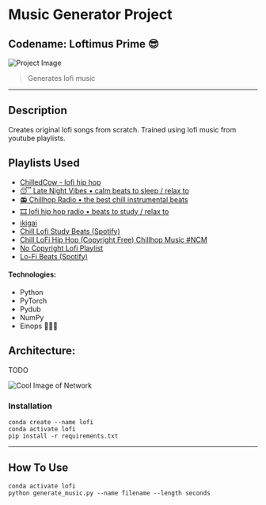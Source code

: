 # Music Generator Project

## Codename: Loftimus Prime 😎

![Project Image](project-image-url)

> Generates lofi music

---

## Description

Creates original lofi songs from scratch. Trained using lofi music from youtube playlists.

## Playlists Used

- [ChilledCow - lofi hip hop](https://www.youtube.com/playlist?list=PL6NdkXsPL07KiewBDpJC1dFvxEubnNOp1)
- [😴 Late Night Vibes • calm beats to sleep / relax to](https://www.youtube.com/playlist?list=PLt7bG0K25iXhJ5wSAc4_esogcmd5KV4Ob)
- [📻 Chillhop Radio • the best chill instrumental beats](https://www.youtube.com/playlist?list=PLt7bG0K25iXiGoaDLYiIdBidFngbWRumT)
- [🎞 lofi hip hop radio • beats to study / relax to](https://www.youtube.com/playlist?list=PLt7bG0K25iXi07OYe7jBTXvvdGItGM25I)
- [ikigai](https://www.youtube.com/playlist?list=PLZWdplz_BLqd1QNMiF6lG09X1cJLzTm-y)
- [Chill Lofi Study Beats (Spotify)](https://www.youtube.com/playlist?list=PLuDoiEqVUgegWFXgllgj1pL3JkeVfKA4m)
- [Chill LoFi Hip Hop (Copyright Free) Chillhop Music #NCM](https://www.youtube.com/playlist?list=PL06diOotXAJLAAHBY7kIUm5GQwm2ZinOz)
- [No Copyright Lofi Playlist](https://www.youtube.com/playlist?list=PL6k57M9aVcIIARkqPG06AapxZ99yqepds)
- [Lo-Fi Beats (Spotify)](https://www.youtube.com/playlist?list=PLuDoiEqVUgejiZy0AOEEOLY2YFFXncwEA)

#### Technologies:

- Python
- PyTorch
- Pydub
- NumPy
- Einops 🧠🧠🧠

## Architecture:

TODO

![Cool Image of Network](TODO)

### Installation

```
conda create --name lofi
conda activate lofi
pip install -r requirements.txt
```

---

## How To Use

```
conda activate lofi
python generate_music.py --name filename --length seconds
```
